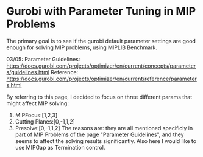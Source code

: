 # Gurobi with Parameter Tuning in MIP Problems

The primary goal is to see if the gurobi default parameter settings are good enough for solving MIP problems, using MIPLIB Benchmark.

03/05:
Parameter Guidelines: https://docs.gurobi.com/projects/optimizer/en/current/concepts/parameters/guidelines.html
Reference: https://docs.gurobi.com/projects/optimizer/en/current/reference/parameters.html

By referring to this page, I decided to focus on three different params that might affect MIP solving: 
1. MIPFocus:[1,2,3]
2. Cutting Planes:[0,-1,1,2]
3. Presolve:[0,-1,1,2]
The reasons are: they are all mentioned specificly in part of MIP Problems of the page "Parameter Guidelines", and they seems to affect the solving results significantly.
Also here I would like to use MIPGap as Termination control. 